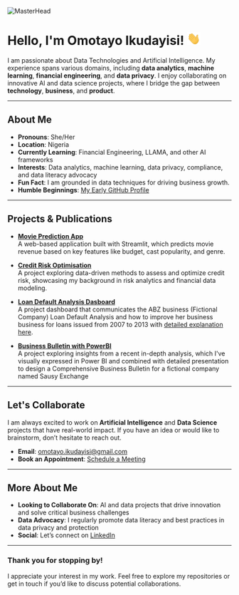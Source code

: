 ![MasterHead](https://github.com/Glitzzybetty/Glitzzybetty/assets/130115684/0c9c87bc-7b1e-407f-90bb-66c7fe500487)

# Hello, I'm Omotayo Ikudayisi! <img src="https://raw.githubusercontent.com/ABSphreak/ABSphreak/master/gifs/Hi.gif" width="30px">

I am passionate about Data Technologies and Artificial Intelligence. My experience spans various domains, including **data analytics**, **machine learning**, **financial engineering**, and **data privacy**. I enjoy collaborating on innovative AI and data science projects, where I bridge the gap between **technology**, **business**, and **product**.

---

## About Me

- **Pronouns**: She/Her  
- **Location**: Nigeria  
- **Currently Learning**: Financial Engineering, LLAMA, and other AI frameworks  
- **Interests**: Data analytics, machine learning, data privacy, compliance, and data literacy advocacy  
- **Fun Fact**: I am grounded in data techniques for driving business growth.  
- **Humble Beginnings**: [My Early GitHub Profile](https://github.com/Glitzabeth)

---

## Projects & Publications

- **[Movie Prediction App](https://movie-revenue-prediction-equh8ryt3apptgtpgkb2jvm.streamlit.app/)**  
  A web-based application built with Streamlit, which predicts movie revenue based on key features like budget, cast popularity, and genre.  

- **[Credit Risk Optimisation](https://glitzzybetty.github.io/Credit-Risk-Optimisation/)**  
  A project exploring data-driven methods to assess and optimize credit risk, showcasing my background in risk analytics and financial data modeling.
- **[Loan Default Analysis Dasboard](https://rpubs.com/Glitzzybetty/1211992/)**  
  A project dashboard that communicates the ABZ business (Fictional Company) Loan Default Analysis and how to improve her business business for loans issued from 2007 to 2013 with [detailed explanation here](https://www.linkedin.com/posts/omotayo-ikudayisi_loan-default-analysis-and-key-reccommendation-activity-7231613926835159040-OW_d?utm_source=share&utm_medium=member_desktop).
- **[Business Bulletin with PowerBI](https://www.linkedin.com/posts/omotayo-ikudayisi_sausy-exchange-business-bulletin-on-8-years-activity-7235022905204461569-UL0t?utm_source=share&utm_medium=member_desktop)**  
  A project exploring insights from a recent in-depth analysis, which I've visually expressed in Power BI and combined with detailed presentation to design a Comprehensive Business Bulletin for a fictional company named Sausy Exchange


---

## Let's Collaborate

I am always excited to work on **Artificial Intelligence** and **Data Science** projects that have real-world impact. If you have an idea or would like to brainstorm, don’t hesitate to reach out.

- **Email**: [omotayo.ikudayisi@gmail.com](mailto:omotayo.ikudayisi@gmail.com)  
- **Book an Appointment**: [Schedule a Meeting](https://calendar.app.google/PkeXQwqZmuuKqH3A7)

---

## More About Me

- **Looking to Collaborate On**: AI and data projects that drive innovation and solve critical business challenges  
- **Data Advocacy**: I regularly promote data literacy and best practices in data privacy and protection  
- **Social**: Let’s connect on [LinkedIn](https://www.linkedin.com/in/omotayo-ikudayisi/) 

---

### Thank you for stopping by!

I appreciate your interest in my work. Feel free to explore my repositories or get in touch if you’d like to discuss potential collaborations.


<!---
Glitzzybetty/Glitzzybetty is a ✨ special ✨ repository because its `README.md` (this file) appears on your GitHub profile.
You can click the Preview link to take a look at your changes.
--->
